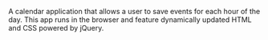 A calendar application that allows a user to save events for each hour of the day. This app runs in the browser and feature dynamically updated HTML and CSS powered by jQuery.